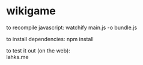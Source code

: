 # wikigame
to recompile javascript: 
 watchify main.js -o bundle.js

to install dependencies:
 npm install
 
to test it out (on the web):  
 lahks.me
 
